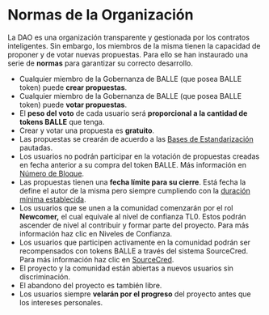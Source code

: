 # Normas de la Organización

La DAO es una organización transparente y gestionada por los contratos inteligentes. Sin embargo, los miembros de la misma tienen la capacidad de proponer y de votar nuevas propuestas. Para ello se han instaurado una serie de **normas** para garantizar su correcto desarrollo.

* Cualquier miembro de la Gobernanza de BALLE \(que posea BALLE token\) puede **crear propuestas**.
* Cualquier miembro de la Gobernanza de BALLE \(que posea BALLE token\) puede **votar propuestas**.
* El **peso del voto** de cada usuario será **proporcional a la cantidad de tokens BALLE** que tenga.
* Crear y votar una propuesta es **gratuito**.
* Las propuestas se crearán de acuerdo a las [Bases de Estandarización](tutoriales-dao/crear-propuestas.md#estandarizacion) pautadas.
* Los usuarios no podrán participar en la votación de propuestas creadas en fecha anterior a su compra del token BALLE. Más información en [Número de Bloque](tutoriales-dao/crear-propuestas.md#numero-de-bloque).
* Las propuestas tienen una **fecha límite para su cierre**. Está fecha la define el autor de la misma pero siempre cumpliendo con la [duración mínima establecida](tutoriales-dao/crear-propuestas.md#estandarizacion).
* Los usuarios que se unen a la comunidad comenzarán por el rol **Newcomer,** el cual equivale al nivel de confianza TL0. Estos podrán ascender de nivel al contribuir y formar parte del proyecto. Para más información haz clic en Niveles de Confianza.
* Los usuarios que participen activamente en la comunidad podrán ser recompensados con tokens BALLE a través del sistema SourceCred. Para más información haz clic en [SourceCred](sistema-sourcecred/).
* El proyecto y la comunidad están abiertas a nuevos usuarios sin discriminación.
* El abandono del proyecto es también libre.
* Los usuarios siempre **velarán por el progreso** del proyecto antes que los intereses personales.





